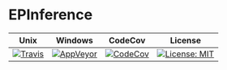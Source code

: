 # EPInference

Unix | Windows | CodeCov | License
---- | ------- | ------- | -------
[![Travis](https://travis-ci.org/tlienart/EPInference.jl.svg?branch=master)](https://travis-ci.org/tlienart/EPInference.jl) | [![AppVeyor](https://ci.appveyor.com/api/projects/status/github/tlienart/EPInference.jl?branch=master&svg=true)](https://ci.appveyor.com/project/tlienart/epinference-jl) | [![CodeCov](http://codecov.io/github/tlienart/EPInference.jl/coverage.svg?branch=master)](http://codecov.io/github/tlienart/EPInference.jl?branch=master) | [![License: MIT](https://img.shields.io/badge/License-MIT-blue.svg)](https://opensource.org/licenses/MIT)
